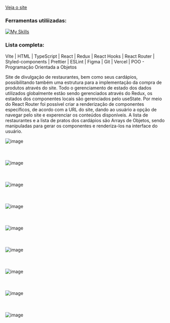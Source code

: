 [Veja o site](https://efood-three-omega.vercel.app/)

### Ferramentas utiliizadas:
[![My Skills](https://skillicons.dev/icons?i=vite,html,ts,react,redux,styledcomponents,figma,git,vercel)](https://skillicons.dev)

### Lista completa:
Vite | HTML | TypeScript | React | Redux | React Hooks | React Router | Styled-components | Prettier | ESLint | Figma | Git | Vercel | POO - Programação Orientada a Objetos

Site de divulgação de restaurantes, bem como seus cardápios, possibilitando também uma estrutura para a implementação da compra de produtos através do site.
Todo o gerenciamento de estado dos dados utilizados globalmente estão sendo gerenciados através do Redux, os estados dos componentes locais são gerenciados pelo useState.
Por meio do React Router foi possível criar a renderização de componentes específicos, de acordo com a URL do site, dando ao usuário a opção de navegar pelo site e experenciar os conteúdos disponíveis.
A lista de restaurantes e a lista de pratos dos cardápios são Arrays de Objetos, sendo manipuladas para gerar os componentes e renderiza-los na interface do usuário.

![image](https://github.com/user-attachments/assets/d5f3f052-e0f9-4865-9b87-75ff5e190213)
<br/>
<br/>
<br/>
<br/>
![image](https://github.com/user-attachments/assets/ca294fcb-66f8-40ed-9458-b0c962103257)
<br/>
<br/>
<br/>
<br/>
![image](https://github.com/user-attachments/assets/9a4aaff9-8e92-492b-a300-b3b2ac680b95)
<br/>
<br/>
<br/>
<br/>
![image](https://github.com/user-attachments/assets/5c1dae81-3d5f-4e08-b3fc-62fbd4c54a43)
<br/>
<br/>
<br/>
<br/>
![image](https://github.com/user-attachments/assets/5adaa1f1-c9b8-40d2-8315-e0a78f4a666c)
<br/>
<br/>
<br/>
<br/>
![image](https://github.com/user-attachments/assets/8a4ac29c-f7d8-46c8-a5c9-db279c77097f)
<br/>
<br/>
<br/>
<br/>
![image](https://github.com/user-attachments/assets/377ab37a-e557-416c-847e-39bd13778af9)
<br/>
<br/>
<br/>
<br/>
![image](https://github.com/user-attachments/assets/f141df01-07b9-44e0-a15d-32fa38d546c9)
<br/>
<br/>
<br/>
<br/>
![image](https://github.com/user-attachments/assets/d86ca991-e2f5-457f-a62f-ff1ce87b7145)
